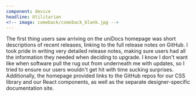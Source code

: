 ```yaml
---
component: device
headline: Utilitarian
<!-- image: comeback/comeback_blank.jpg -->
---
```



The first thing users saw arriving on the uniDocs homepage was short descriptions of recent releases, linking to the full release notes on GitHub. I took pride in writing very detailed release notes, making sure users had all the information they needed when deciding to upgrade. I know I don't want like when software pull the rug out from underneath me with updates, so I tried to ensure our users wouldn't get hit with time sucking surprises. Additionally, the homepage provided links to the GitHub repos for our CSS library and our React components, as well as the separate designer-specific documentation site.